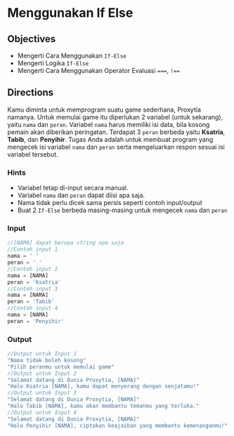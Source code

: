 # Menggunakan If Else 

## Objectives

* Mengerti Cara Menggunakan `If-Else`
* Mengerti Logika `If-Else`
* Mengerti Cara Menggunakan Operator Evaluasi `===`, `!==`

## Directions

Kamu diminta untuk memprogram suatu game sederhana, Proxytia namanya. Untuk memulai game itu diperlukan 2 variabel (untuk sekarang), yaitu `nama` dan  `peran`. Variabel `nama` harus memiliki isi data, bila kosong pemain akan diberikan peringatan. Terdapat 3 `peran` berbeda yaitu **Ksatria**, **Tabib**, dan **Penyihir**. Tugas Anda adalah untuk membuat program yang mengecek isi variabel `nama` dan `peran` serta mengeluarkan respon sesuai isi variabel tersebut.

### Hints

* Variabel tetap di-input secara manual.
* Variabel `nama` dan `peran` dapat diisi apa saja.
* Nama tidak perlu dicek sama persis seperti contoh input/output
* Buat 2 `If-Else` berbeda masing-masing untuk mengecek `nama` dan `peran`

### Input

```javascript
//[NAMA] dapat berupa string apa saja
//Contoh input 1
nama = ' '
peran = ' '
//Contoh input 2
nama = [NAMA]
peran = 'Ksatria'
//Contoh input 3
nama = [NAMA]
peran = 'Tabib'
//Contoh input 4
nama = [NAMA]
peran = 'Penyihir'
```

### Output

```javascript
//Output untuk Input 1
"Nama tidak boleh kosong"
"Pilih peranmu untuk memulai game"
//Output untuk Input 2
"Selamat datang di Dunia Proxytia, [NAMA]"
"Halo Ksatria [NAMA], kamu dapat menyerang dengan senjatamu!"
//Output untuk Input 3
"Selamat datang di Dunia Proxytia, [NAMA]"
"Halo Tabib [NAMA], kamu akan membantu temanmu yang terluka."
//Output untuk Input 4
"Selamat datang di Dunia Proxytia, [NAMA]"
"Halo Penyihir [NAMA], ciptakan keajaiban yang membantu kemenanganmu!"
```
